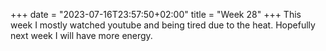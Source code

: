+++
date = "2023-07-16T23:57:50+02:00"
title = "Week 28"
+++
This week I mostly watched youtube and being tired due to the heat. Hopefully next week I will have more energy.
